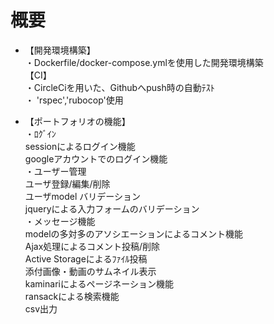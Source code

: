 # 概要

* 【開発環境構築】  
  ・Dockerfile/docker-compose.ymlを使用した開発環境構築  
  【CI】  
  ・CircleCiを用いた、Githubへpush時の自動ﾃｽﾄ  
  ・ 'rspec','rubocop'使用  

* 【ポートフォリオの機能】  
  ・ﾛｸﾞｲﾝ  
    sessionによるログイン機能  
    googleアカウントでのログイン機能  
  ・ユーザー管理  
      ユーザ登録/編集/削除  
      ユーザmodel バリデーション  
      jqueryによる入力フォームのバリデーション  
  ・メッセージ機能  
      modelの多対多のアソシエーションによるコメント機能  
      Ajax処理によるコメント投稿/削除  
      Active Storageによるﾌｧｲﾙ投稿  
      添付画像・動画のサムネイル表示  
      kaminariによるページネーション機能  
      ransackによる検索機能  
      csv出力  